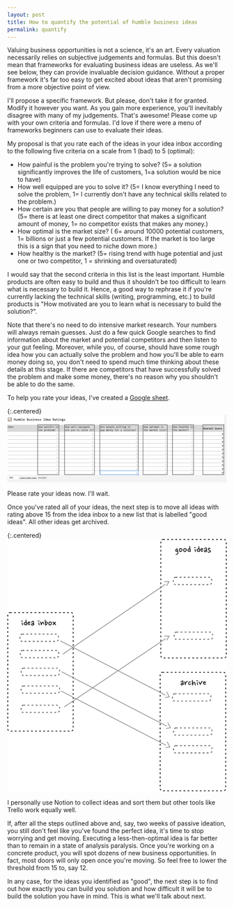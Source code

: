 ```yaml
---
layout: post
title: How to quantify the potential of humble business ideas
permalink: quantify
---
```



Valuing business opportunities is not a science, it's an art. Every valuation necessarily relies on subjective judgements and formulas. But this doesn't mean that frameworks for evaluating business ideas are useless. As we'll see below, they can provide invaluable decision guidance. Without a proper framework it's far too easy to get excited about ideas that aren't promising from a more objective point of view.

I'll propose a specific framework. But please, don't take it for granted. Modify it however you want. As you gain more experience, you'll inevitably disagree with many of my judgements. That's awesome! Please come up with your own criteria and formulas. I'd love if there were a menu of frameworks beginners can use to evaluate their ideas. 

My proposal is that you rate each of the ideas in your idea inbox according to the following five criteria on a scale from 1 (bad) to 5 (optimal):

- How painful is the problem you're trying to solve? (5= a solution significantly improves the life of customers, 1=a solution would be nice to have)
- How well equipped are you to solve it? (5= I know everything I need to solve the problem, 1= I currently don't have any technical skills related to the problem.)
- How certain are you that people are willing to pay money for a solution? (5= there is at least one direct competitor that makes a significant amount of money, 1= no competitor exists that makes any money.)
- How optimal is the market size? ( 6= around 10000 potential customers, 1= billions or just a few potential customers. If the market is too large this is a sign that you need to niche down more.)
- How healthy is the market? (5= rising trend with huge potential and just one or two competitor, 1 = shrinking and oversaturated)

I would say that the second criteria in this list is the least important. Humble products are often easy to build and thus it shouldn't be too difficult to learn what is necessary to build it. Hence, a good way to rephrase it if you're currently lacking the technical skills (writing, programming, etc.) to build products is "How motivated are you to learn what is necessary to build the solution?".

Note that there's no need to do intensive market research. Your numbers will always remain guesses. Just do a few quick Google searches to find information about the market and potential competitors and then listen to your gut feeling. Moreover, while you, of course, should have some rough idea how you can actually solve the problem and how you'll be able to earn money doing so, you don't need to spend much time thinking about these details at this stage. If there are competitors that have successfully solved the problem and make some money, there's no reason why you shouldn't be able to do the same. 

To help you rate your ideas, I've created a [Google sheet](https://docs.google.com/spreadsheets/d/1xU4J3wzOM7U4cGhFskISONHmGpni4XLABNE92pWCAGQ/copy?usp=sharing).

{:.centered}
![](/images/idea_quantification.png)

Please rate your ideas now. I'll wait.

Once you've rated all of your ideas, the next step is to move all ideas with rating above 15 from the idea inbox to a new list that is labelled "good ideas". All other ideas get archived. 

{:.centered}
![](/images/idea_flow.svg)


I personally use Notion to collect ideas and sort them but other tools like Trello work equally well.

If, after all the steps outlined above and, say, two weeks of passive ideation, you still don't feel like you've found the perfect idea, it's time to stop worrying and get moving. Executing a less-then-optimal idea is far better than to remain in a state of analysis paralysis. Once you're working on a concrete product, you will spot dozens of new business opportunities. In fact, most doors will only open once you're moving. So feel free to lower the threshold from 15 to, say 12. 

In any case, for the ideas you identified as "good", the next step is to find out how exactly you can build you solution and how difficult it will be to build the solution you have in mind.  This is what we'll talk about next.